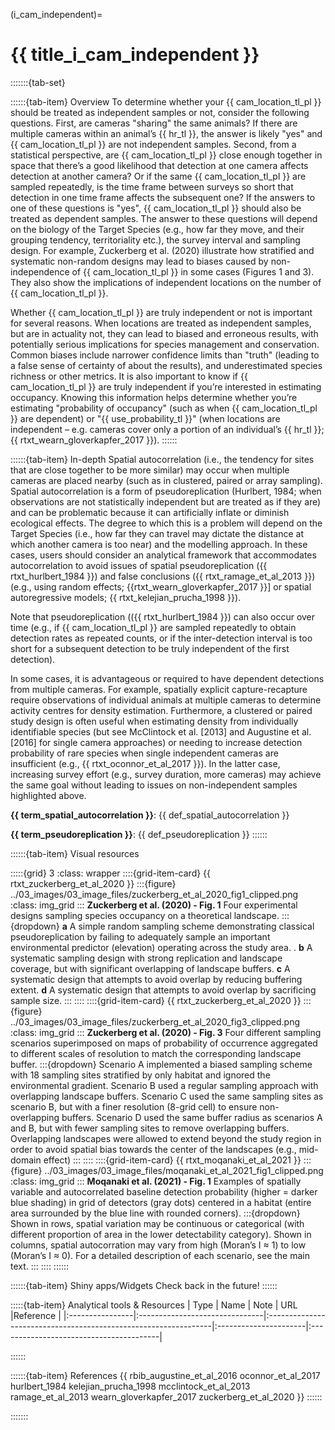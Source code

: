﻿---
jupytext:
  formats: md:myst
  text_representation:
    extension: .md
    format_name: myst
    format_version: 0.17.2 <!--0.13-->
    jupytext_version: 1.16.4 <!-- 6.5.4-->
kernelspec:
  display_name: Python 3
  language: python
  name: python3
editor_options:
  markdown:
    wrap: none
---
(i_cam_independent)=
# {{ title_i_cam_independent }}

<!--
:::{hint}
replace me with text
:::
-->

:::::::{tab-set}

::::::{tab-item} Overview
To determine whether your {{ cam_location_tl_pl }} should be treated as independent samples or not, consider the following questions. First, are cameras "sharing" the same animals? If there are multiple cameras within an animal’s {{ hr_tl }}, the answer is likely "yes" and {{ cam_location_tl_pl }} are not independent samples. Second, from a statistical perspective, are {{ cam_location_tl_pl }} close enough together in space that there’s a good likelihood that detection at one camera affects detection at another camera? Or if the same {{ cam_location_tl_pl }} are sampled repeatedly, is the time frame between surveys so short that detection in one time frame affects the subsequent one? If the answers to one of these questions is "yes", {{ cam_location_tl_pl }} should also be treated as dependent samples. The answer to these questions will depend on the biology of the Target Species (e.g., how far they move, and their grouping tendency, territoriality etc.), the survey interval and sampling design. For example, Zuckerberg et al. (2020) illustrate how stratified and systematic non-random designs may lead to biases caused by non-independence of {{ cam_location_tl_pl }} in some cases (Figures 1 and 3). They also show the implications of independent locations on the number of {{ cam_location_tl_pl }}.

Whether {{ cam_location_tl_pl }} are truly independent or not is important for several reasons. When locations are treated as independent samples, but are in actuality not, they can lead to biased and erroneous results, with potentially serious implications for species management and conservation. Common biases include narrower confidence limits than "truth" (leading to a false sense of certainty of about the results), and underestimated species richness or other metrics. It is also important to know if {{ cam_location_tl_pl }} are truly independent if you’re interested in estimating occupancy. Knowing this information helps determine whether you’re estimating "probability of occupancy" (such as when {{ cam_location_tl_pl }} are dependent) or "{{ use_probability_tl }}" (when locations are independent – e.g. cameras cover only a portion of an individual’s {{ hr_tl }}; {{ rtxt_wearn_gloverkapfer_2017 }}).
::::::

::::::{tab-item} In-depth
Spatial autocorrelation (i.e., the tendency for sites that are close together to be more similar) may occur when multiple cameras are placed nearby (such as in clustered, paired or array sampling). Spatial autocorrelation is a form of pseudoreplication (Hurlbert, 1984; when observations are not statistically independent but are treated as if they are) and can be problematic because it can artificially inflate or diminish ecological effects. The degree to which this is a problem will depend on the Target Species (i.e., how far they can travel may dictate the distance at which another camera is too near) and the modelling approach. In these cases, users should consider an analytical framework that accommodates autocorrelation to avoid issues of spatial pseudoreplication ({{ rtxt_hurlbert_1984 }}) and false conclusions ({{ rtxt_ramage_et_al_2013 }}) (e.g., using random effects; {{rtxt_wearn_gloverkapfer_2017 }}] or spatial autoregressive models; {{ rtxt_kelejian_prucha_1998 }}).

Note that pseudoreplication (({{ rtxt_hurlbert_1984 }}) can also occur over time (e.g., if {{ cam_location_tl_pl }} are sampled repeatedly to obtain detection rates as repeated counts, or if the inter-detection interval is too short for a subsequent detection to be truly independent of the first detection).

In some cases, it is advantageous or required to have dependent detections from multiple cameras. For example, spatially explicit capture-recapture require observations of individual animals at multiple cameras to determine activity centres for density estimation. Furthermore, a clustered or paired study design is often useful when estimating density from individually identifiable species (but see McClintock et al. \[2013\] and Augustine et al. \[2016\] for single camera approaches) or needing to increase detection probability of rare species when single independent cameras are insufficient (e.g., {{ rtxt_oconnor_et_al_2017 }}). In the latter case, increasing survey effort (e.g., survey duration, more cameras) may achieve the same goal without leading to issues on non-independent samples highlighted above.

**{{ term_spatial_autocorrelation }}**: {{ def_spatial_autocorrelation }}

**{{ term_pseudoreplication }}**: {{ def_pseudoreplication }}
::::::

::::::{tab-item} Visual resources

:::::{grid} 3
:class: wrapper
::::{grid-item-card} {{ rtxt_zuckerberg_et_al_2020 }}
:::{figure} ../03_images/03_image_files/zuckerberg_et_al_2020_fig1_clipped.png
:class: img_grid
:::
**Zuckerberg et al. (2020) - Fig. 1** Four experimental designs sampling species occupancy on a theoretical landscape.
:::{dropdown}
**a** A simple random sampling scheme demonstrating classical pseudoreplication by failing to adequately sample an important environmental predictor (elevation) operating across the study area. . **b** A systematic sampling design with strong replication and landscape coverage, but with significant overlapping of landscape buffers. **c** A systematic design that attempts to avoid overlap by reducing buffering extent. **d** A systematic design that attempts to avoid overlap by sacrificing sample size.
:::
::::
::::{grid-item-card} {{ rtxt_zuckerberg_et_al_2020 }}
:::{figure} ../03_images/03_image_files/zuckerberg_et_al_2020_fig3_clipped.png
:class: img_grid
:::
**Zuckerberg et al. (2020) - Fig. 3** Four different sampling scenarios superimposed on maps of probability of occurrence aggregated to different scales of resolution to match the corresponding landscape buffer.
:::{dropdown}
Scenario A implemented a biased sampling scheme with 18 sampling sites stratified by only habitat and ignored the environmental gradient. Scenario B used a regular sampling approach with overlapping landscape buffers. Scenario C used the same sampling sites as scenario B, but with a finer resolution (8-grid cell) to ensure non-overlapping buffers. Scenario D used the same buffer radius as scenarios A and B, but with fewer sampling sites to remove overlapping buffers. Overlapping landscapes were allowed to extend beyond the study region in order to avoid spatial bias towards the center of the landscapes (e.g., mid-domain effect)
:::
::::
::::{grid-item-card} {{ rtxt_moqanaki_et_al_2021 }}
:::{figure} ../03_images/03_image_files/moqanaki_et_al_2021_fig1_clipped.png
:class: img_grid
:::
**Moqanaki et al. (2021) - Fig. 1** Examples of spatially variable and autocorrelated baseline detection probability (higher = darker blue shading) in grid of detectors (gray dots) centered in a habitat (entire area surrounded by the blue line with rounded corners).
:::{dropdown}
Shown in rows, spatial variation may be continuous or categorical (with different proportion of area in the lower detectability category). Shown in columns, spatial autocorration may vary from high (Moran’s I ≈ 1) to low (Moran’s I ≈ 0). For a detailed description of each scenario, see the main text.
:::
::::
::::::

::::::{tab-item} Shiny apps/Widgets
Check back in the future!
::::::

:::::{tab-item} Analytical tools & Resources
| Type | Name | Note | URL |Reference |
|:----------------|:-------------------------------|:----------------------------------------------------------------|:----------------------|:----------------------------------------|
<!-- END_RESOURCE_TABLE -->
::::::

::::::{tab-item} References
{{ rbib_augustine_et_al_2016 oconnor_et_al_2017 hurlbert_1984 kelejian_prucha_1998 mcclintock_et_al_2013 ramage_et_al_2013 wearn_gloverkapfer_2017 zuckerberg_et_al_2020 }}
::::::

:::::::
